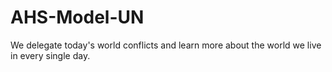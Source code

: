 # AHS-Model-UN
We delegate today's world conflicts and learn more about the world we live in every single day.
